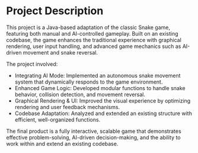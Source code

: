 # Project Description 

This project is a Java-based adaptation of the classic Snake game, featuring both manual and AI-controlled gameplay. Built on an existing codebase, the game enhances the traditional experience with graphical rendering, user input handling, and advanced game mechanics such as AI-driven movement and snake reversal.

The project involved:

- Integrating AI Mode: Implemented an autonomous snake movement system that dynamically responds to the game environment.
- Enhanced Game Logic: Developed modular functions to handle snake behavior, collision detection, and movement reversal.
- Graphical Rendering & UI: Improved the visual experience by optimizing rendering and user feedback mechanisms.
- Codebase Adaptation: Analyzed and extended an existing structure with efficient, well-organized functions.

The final product is a fully interactive, scalable game that demonstrates effective problem-solving, AI-driven decision-making, and the ability to work within and extend an existing codebase.
